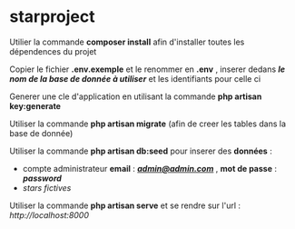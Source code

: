 # starproject

 Utilier la commande **composer install** afin d'installer toutes les dépendences du projet

 Copier le fichier **.env.exemple** et le renommer en **.env** , inserer dedans ***le nom de la base de donnée à utiliser*** et les identifiants pour celle ci

 Generer une cle d'application en utilisant la commande **php artisan key:generate**

 Utiliser la commande **php artisan migrate** (afin de creer les tables dans la base de donnée)

 Utiliser la commande **php artisan db:seed** pour inserer des **données** : 
 - compte administrateur **email** : ***admin@admin.com*** , **mot de passe** : ***password***
 - *stars fictives*

 Utiliser la commande **php artisan serve** et se rendre sur l'url : *http://localhost:8000*
